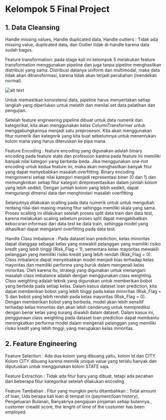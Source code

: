 # Kelompok 5 Final Project

## 1. Data Cleansing

Handle missing values, Handle duplicated data, Handle outliers : Tidak ada missing value, duplicated data, dan Outlier tidak di-handle karena data sudah bagus. 

Feature transformation: pada stage kali ini kelompok 5 melakukan feature transformation menggunakan pipeline dan juga tanpa pipeline menghasilkan distribusi yang sama. Distribusi datanya uniform dan multimodal, maka data tidak akan ditransformasi, karena tidak akan terjadi perubahan (mendekati normal).

![alt text](https://github.com/drestantav/raka_project_repo/blob/main/gambar/p1.png)

Untuk memastikan konsistensi data, pipeline harus menyertakan setiap langkah yang diperlukan untuk melatih dan menilai set data pelatihan dan pengujian.

Setelah feature engineering pipeline dibuat untuk data numerik dan kategorikal, kita akan menggunakan kelas ColumnTransformer untuk menggabungkannya menjadi satu preprosesor. Kita akan menggunakan fitur numerik dan kategorik yang kita buat sebelumnya untuk menentukan kolom mana yang harus diteruskan ke pipa mana.

Feature Encoding : feature encoding yang digunakan adalah binary encoding pada feature state dan profession karena pada feature ini memiliki banyak nilai kategori yang berbeda-beda. Jika menggunakan one-hot encoding untuk kedua feature ini, maka akan menghasilkan banyak fitur yang dapat menyebabkan masalah overfitting. Binary encoding mengonversi setiap nilai kategori menjadi representasi biner (0 dan 1) dan memungkinkan setiap fitur kategori direpresentasikan dalam jumlah kolom yang lebih sedikit. Dengan jumlah kolom yang lebih sedikit, dapat mengurangi dimensi data dan menghindari masalah overfitting

Selanjutnya dilakukan scalling pada data numerik untuk untuk mengubah rentang nilai dari masing-masing fitur sehingga memiliki skala yang sama. Proses scalling ini dilakukan setelah proses split data train dan data test, karena melakukan scaling sebelum proses split dapat mengakibatkan kebocoran informasi dari data test ke data train, sehingga model yang dihasilkan dapat mengalami overfitting pada data test.

Handle Class Imbalance : Pada dataset loan prediction, kelas minoritas dapat dianggap sebagai kelas yang mewakili pelanggan yang memiliki risiko kredit yang lebih tinggi (Risk_Flag = 1), sementara kelas mayoritas mewakili pelanggan yang memiliki risiko kredit yang lebih rendah (Risk_Flag = 0). Class imbalance dapat menyebabkan model menjadi bias terhadap kelas mayoritas dan memiliki performa yang buruk dalam mengenali kelas minoritas. Oleh karena itu, strategi yang digunakan untuk menangani masalah class imbalance adalah dengan menggunakan class weighting. Class weighting adalah teknik yang digunakan untuk memberikan bobot yang berbeda pada setiap kelas. Dalam kasus dataset loan prediction, kita dapat memberikan bobot yang lebih tinggi pada kelas minoritas (Risk_Flag = 1) dan bobot yang lebih rendah pada kelas mayoritas (Risk_Flag = 0). Dengan memberikan bobot yang berbeda, model akan lebih sensitif terhadap kelas minoritas dan akan lebih cenderung untuk memprediksi dengan benar kelas yang kurang diwakili dalam dataset. Dalam kasus ini, penggunaan class weighting pada dataset loan prediction dapat membantu meningkatkan performa model dalam mengenali pelanggan yang memiliki risiko kredit yang lebih tinggi, yang merupakan kelas minoritas.


## 2. Feature Engineering

Feature Selection : Ada dua kolom yang dibuang yaitu, kolom Id dan CITY. Kolom CITY dibuang karena memilik unique value yang terlalu banyak dan diputuskan untuk menggunakan kolom STATE saja.

Feature Extraction : Tidak ada fitur baru yang dibuat, tetapi ada pecahan dari beberapa fitur kategorikal setelah dilakukan encoding

Feature Tambahan : Fitur yang mungkin perlu ditambahkan : Total amount of loan, Uda berapa kali loan di tempat ini (payment/loan history), Pengeluaran Bulanan, Banyaknya pengajuan pinjaman setiap bulannya., customer creadit score, the lenght of time of the customer has been employed.

